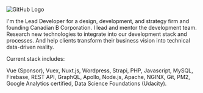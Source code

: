 ![GitHub Logo](https://img.shields.io/badge/version-4.6-green)

I'm the Lead Developer for a design, development, and strategy firm and founding Canadian B Corporation.  I lead and mentor the development team. Research new technologies to integrate into our development stack and processes. And help clients transform their business vision into technical data-driven reality.

Current stack includes:

Vue (Sponsor), Vuex, Nuxt.js, Wordpress, Strapi, PHP, Javascript, MySQL, Firebase, REST API, GraphQL, Apollo, Node.js, Apache, NGINX, Git, PM2, Google Analytics certified, Data Science Foundations (Udacity).
